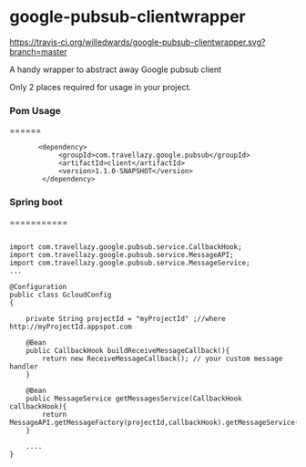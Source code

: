 # google-pubsub-clientwrapper

https://travis-ci.org/willedwards/google-pubsub-clientwrapper.svg?branch=master

A handy wrapper to abstract away Google pubsub client

Only 2 places required for usage in your project.

### Pom Usage
======
```
       <dependency>
            <groupId>com.travellazy.google.pubsub</groupId>
            <artifactId>client</artifactId>
            <version>1.1.0-SNAPSHOT</version>
        </dependency>
```

### Spring boot
===========
```

import com.travellazy.google.pubsub.service.CallbackHook;
import com.travellazy.google.pubsub.service.MessageAPI;
import com.travellazy.google.pubsub.service.MessageService;
...

@Configuration
public class GcloudConfig
{

    private String projectId = "myProjectId" ;//where http://myProjectId.appspot.com

    @Bean
    public CallbackHook buildReceiveMessageCallback(){
        return new ReceiveMessageCallback(); // your custom message handler
    }

    @Bean
    public MessageService getMessagesService(CallbackHook callbackHook){
        return MessageAPI.getMessageFactory(projectId,callbackHook).getMessageService();
    }

    ....
}
```

  
